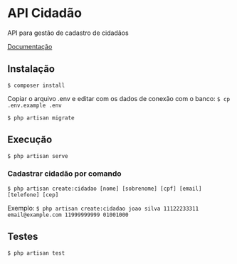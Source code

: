 # API Cidadão

API para gestão de cadastro de cidadãos

[Documentação](https://documenter.getpostman.com/view/3825871/UVsSNPef)

## Instalação

`
$ composer install
`

Copiar o arquivo .env e editar com os dados de conexão com o banco:
`
$ cp .env.example .env
`

`
$ php artisan migrate
`

## Execução
`
$ php artisan serve
`

### Cadastrar cidadão por comando

`
$ php artisan create:cidadao [nome] [sobrenome] [cpf] [email] [telefone] [cep]
`

Exemplo:
`
$ php artisan create:cidadao joao silva 11122233311 email@example.com 11999999999 01001000
`

## Testes

`
$ php artisan test
`